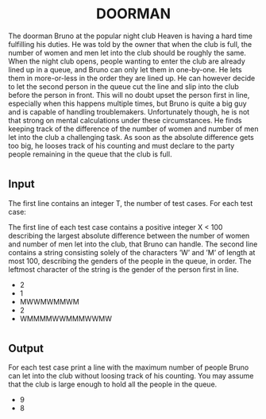 # <h1 align="center">DOORMAN</h1>
The doorman Bruno at the popular night club Heaven is having a hard time fulfilling his duties. He was told by the owner that when the club is full, the number of women and men let into the club should be roughly the same. When the night club opens, people wanting to enter the club are already lined up in a queue, and Bruno can only let them in one-by-one. He lets them in more-or-less in the order they are lined up. He can however decide to let the second person in the queue cut the line and slip into the club before the person in front. This will no doubt upset the person first in line, especially when this happens multiple times, but Bruno is quite a big guy and is capable of handling troublemakers. Unfortunately though, he is not that strong on mental calculations under these circumstances. He finds keeping track of the difference of the number of women and number of men let into the club a challenging task. As soon as the absolute difference gets too big, he looses track of his counting and must declare to the party people remaining in the queue that the club is full.

# <h2>Input</h2>
The first line contains an integer T, the number of test cases. For each test case:

The first line of each test case contains a positive integer X < 100 describing the largest absolute difference between the number of women and number of men let into the club, that Bruno can handle. The second line contains a string consisting solely of the characters ’W’ and ’M’ of length at most 100, describing the genders of the people in the queue, in order. The leftmost character of the string is the gender of the person first in line.

* 2
* 1
* MWWMWMMWM
* 2
* WMMMMWWMMMWWMW

# <h2>Output</h2>
For each test case print a line with the maximum number of people Bruno can let into the club without loosing track of his counting. You may assume that the club is large enough to hold all the people in the queue.
* 9
* 8
